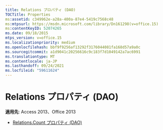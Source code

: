 ```yaml
---
title: Relations プロパティ (DAO)
TOCTitle: Properties
ms:assetid: c349962e-a28a-400a-87e4-5419c7568c48
ms:mtpsurl: https://msdn.microsoft.com/library/Dn161298(v=office.15)
ms:contentKeyID: 52074265
ms.date: 09/18/2015
mtps_version: v=office.15
ms.localizationpriority: medium
ms.openlocfilehash: bbf9f9256af13292f3176044081fa168d57a9a0c
ms.sourcegitcommit: a1d9041c20256616c9c183f7d1049142a7ac6991
ms.translationtype: MT
ms.contentlocale: ja-JP
ms.lasthandoff: 09/24/2021
ms.locfileid: "59611624"
---
```

# <a name="relations-properties-dao"></a>Relations プロパティ (DAO)

**適用先**: Access 2013、Office 2013

- [Relations.Count プロパティ (DAO)](relations-count-property-dao.md)

